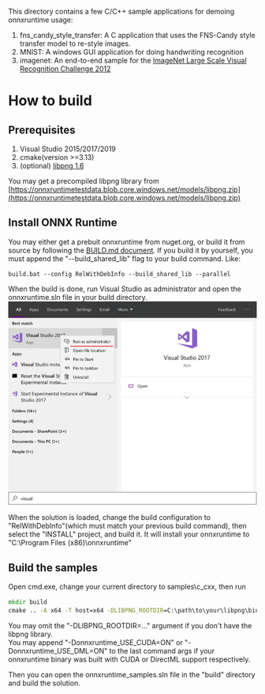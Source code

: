 This directory contains a few C/C++ sample applications for demoing onnxruntime usage:

1. fns_candy_style_transfer: A C application that uses the FNS-Candy style transfer model to re-style images. 
2. MNIST: A windows GUI application for doing handwriting recognition
3. imagenet: An end-to-end sample for the [ImageNet Large Scale Visual Recognition Challenge 2012](http://www.image-net.org/challenges/LSVRC/2012/)

# How to build

## Prerequisites
1. Visual Studio 2015/2017/2019
2. cmake(version >=3.13)
3. (optional) [libpng 1.6](http://www.libpng.org/pub/png/libpng.html)

You may get a precompiled libpng library from [https://onnxruntimetestdata.blob.core.windows.net/models/libpng.zip](https://onnxruntimetestdata.blob.core.windows.net/models/libpng.zip)

## Install ONNX Runtime
You may either get a prebuit onnxruntime from nuget.org, or build it from source by following the [BUILD.md document](../../../BUILD.md). 
If you build it by yourself, you must append the "--build_shared_lib" flag to your build command. Like:

```
build.bat --config RelWithDebInfo --build_shared_lib --parallel
```
When the build is done, run Visual Studio as administrator and open the onnxruntime.sln file in your build directory.
![vs.png](vs.png)

When the solution is loaded, change the build configuration to "RelWithDebInfo"(which must match your previous build command), then select the "INSTALL" project, and build it.  It will install your onnxruntime to  "C:\Program Files (x86)\onnxruntime"

## Build the samples
Open cmd.exe, change your current directory to samples\c_cxx, then run
```bat
mkdir build
cmake .. -A x64 -T host=x64 -DLIBPNG_ROOTDIR=C:\path\to\your\libpng\binary
```
You may omit the "-DLIBPNG_ROOTDIR=..." argument if you don't have the libpng library.     
You may append "-Donnxruntime_USE_CUDA=ON" or "-Donnxruntime_USE_DML=ON" to the last command args if your onnxruntime binary was built with CUDA or DirectML support respectively.

Then you can open the onnxruntime_samples.sln file in the "build" directory and build the solution.



